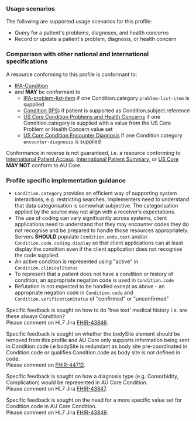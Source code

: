 ### Usage scenarios

The following are supported usage scenarios for this profile:

- Query for a patient's problems, diagnoses, and health concerns
- Record or update a patient's problem, diagnosis, or health concern


### Comparison with other national and international specifications

A resource conforming to this profile is conformant to:
- [IPA-Condition](http://hl7.org/fhir/uv/ipa/StructureDefinition/ipa-condition)
- and **MAY** be conformant to
    - [IPA-problem-list-item](http://hl7.org/fhir/uv/ipa/StructureDefinition/ipa-problem-list-item) if one Condition.category `problem-list-item` is supplied 
    - [Condition (IPS)](http://hl7.org/fhir/uv/ips/StructureDefinition/Condition-uv-ips) if patient is supported as Condition.subject.reference
    - [US Core Condition Problems and Health Concerns](http://hl7.org/fhir/us/core/StructureDefinition/us-core-condition-problems-health-concerns) if one Condition.category is supplied with a value from the US Core Problem or Health Concern value set
    - [US Core Condition Encounter Diagnosis](http://hl7.org/fhir/us/core/StructureDefinition/us-core-condition-encounter-diagnosis) if one Condition.category `encounter-diagnosis` is supplied 

Conformance in reverse is not guaranteed, i.e. a resource conforming to [International Patient Access](https://build.fhir.org/ig/HL7/fhir-ipa), [International Patient Summary](http://build.fhir.org/ig/HL7/fhir-ips), or [US Core](http://hl7.org/fhir/us/core) **MAY NOT** conform to AU Core.


### Profile specific implementation guidance
- `Condition.category` provides an efficient way of supporting system interactions, e.g. restricting searches. Implementers need to understand that data categorisation is somewhat subjective. The categorisation applied by the source may not align with a receiver’s expectations. 
- The use of coding can vary significantly across systems, client applications need to understand that they may encounter codes they do not recognise and be prepared to handle those resources appropriately. Servers **SHOULD** populate `Condition.code.text` and/or `Condition.code.coding.display` so that client applications can at least display the condition even if the client application does not recognise the code supplied.
- An active condition is represented using "active" in `Condition.clinicalStatus`
- To represent that a patient does not have a condition or history of condition, an appropriate negation code is used in `Condition.code`
- Refutation is not expected to be handled except as above - an appropriate negation code in `Condition.code` and `Condition.verificationStatus` of "confirmed" or "unconfirmed"

<p class="request-for-feedback">Specific feedback is sought on how to do 'free text' medical history i.e. are these always Condition?<br/>Please comment on HL7 Jira <a href="https://jira.hl7.org/browse/FHIR-43846">FHIR-43846</a>.</p>

<p class="request-for-feedback">Specific feedback is sought on whether the bodySite element should be removed from this profile and AU Core only supports information being sent in Condition.code i.e bodySite is redundant as body site pre-coordinated in Condition.code or qualifies Condition.code as body site is not defined in code.<br/>Please comment on <a href="https://jira.hl7.org/browse/FHIR-44712">FHIR-44712</a>.</p>

<p class="request-for-feedback">Specific feedback is sought on how a diagnosis type (e.g. Comorbidity, Complication) would be represented in AU Core Condition.<br/>Please comment on HL7 Jira <a href="https://jira.hl7.org/browse/FHIR-43847">FHIR-43847</a>.</p>

<p class="request-for-feedback">Specific feedback is sought on the need for a more specific value set for Condition.code in AU Core Condition.<br/>Please comment on HL7 Jira <a href="https://jira.hl7.org/browse/FHIR-43849">FHIR-43849</a>.</p>

